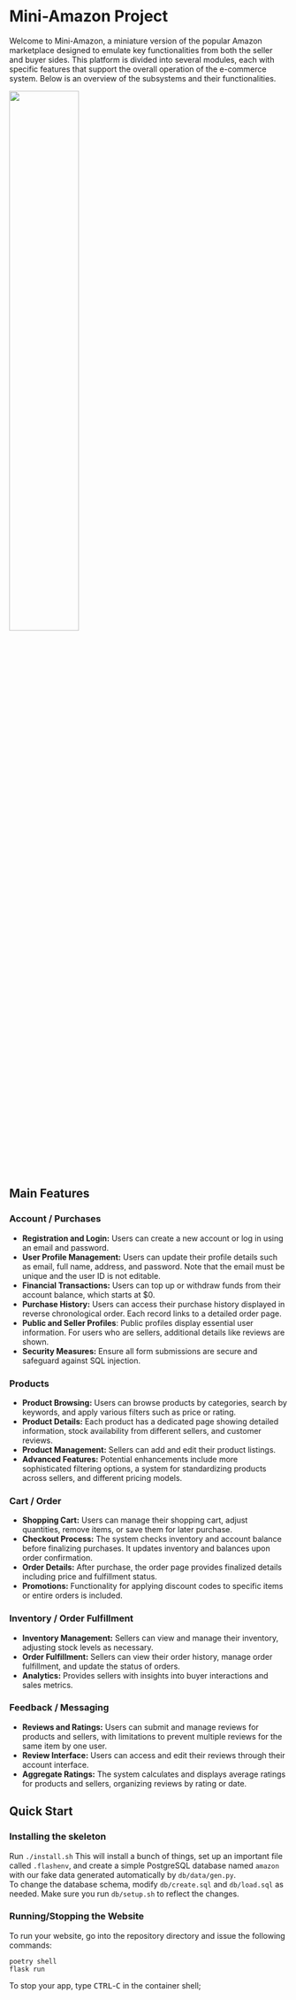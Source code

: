 #  Mini-Amazon Project
Welcome to Mini-Amazon, a miniature version of the popular Amazon marketplace designed to emulate key functionalities from both the seller and buyer sides. This platform is divided into several modules, each with specific features that support the overall operation of the e-commerce system. Below is an overview of the subsystems and their functionalities.

[<img src="https://github.com/xueqianyi/Mini-amazon/assets/55613486/8d482e89-60fa-4a9b-8fa5-87a1223e848e" width="50%">](https://www.youtube.com/watch?v=0b6r3II_sNM "Now in Android: 55") 
## Main Features
### Account / Purchases
- **Registration and Login:** Users can create a new account or log in using an email and password.
- **User Profile Management:** Users can update their profile details such as email, full name, address, and password. Note that the email must be unique and the user ID is not editable.
- **Financial Transactions:** Users can top up or withdraw funds from their account balance, which starts at $0.
- **Purchase History:** Users can access their purchase history displayed in reverse chronological order. Each record links to a detailed order page.
- **Public and Seller Profiles**: Public profiles display essential user information. For users who are sellers, additional details like reviews are shown.
- **Security Measures:** Ensure all form submissions are secure and safeguard against SQL injection.
### Products
- **Product Browsing:** Users can browse products by categories, search by keywords, and apply various filters such as price or rating.
- **Product Details:** Each product has a dedicated page showing detailed information, stock availability from different sellers, and customer reviews.
- **Product Management:** Sellers can add and edit their product listings.
- **Advanced Features:** Potential enhancements include more sophisticated filtering options, a system for standardizing products across sellers, and different pricing models.
### Cart / Order
- **Shopping Cart:** Users can manage their shopping cart, adjust quantities, remove items, or save them for later purchase.
- **Checkout Process:** The system checks inventory and account balance before finalizing purchases. It updates inventory and balances upon order confirmation.
- **Order Details:** After purchase, the order page provides finalized details including price and fulfillment status.
- **Promotions:** Functionality for applying discount codes to specific items or entire orders is included.
### Inventory / Order Fulfillment
- **Inventory Management:** Sellers can view and manage their inventory, adjusting stock levels as necessary.
- **Order Fulfillment:** Sellers can view their order history, manage order fulfillment, and update the status of orders.
- **Analytics:** Provides sellers with insights into buyer interactions and sales metrics.
### Feedback / Messaging
- **Reviews and Ratings:** Users can submit and manage reviews for products and sellers, with limitations to prevent multiple reviews for the same item by one user.
- **Review Interface:** Users can access and edit their reviews through their account interface.
- **Aggregate Ratings:** The system calculates and displays average ratings for products and sellers, organizing reviews by rating or date.
## Quick Start
### Installing the skeleton
Run  `./install.sh`
This will install a bunch of things, set up an important file called `.flashenv`, and create a simple PostgreSQL database named `amazon` with our fake data generated automatically by `db/data/gen.py`.  
To change the database schema, modify `db/create.sql` and `db/load.sql` as needed.  Make sure you run `db/setup.sh` to reflect the changes.
### Running/Stopping the Website
To run your website, go into the repository directory and issue the following commands:
```
poetry shell
flask run
```
To stop your app, type <kbd>CTRL</kbd>-<kbd>C</kbd> in the container shell; 
